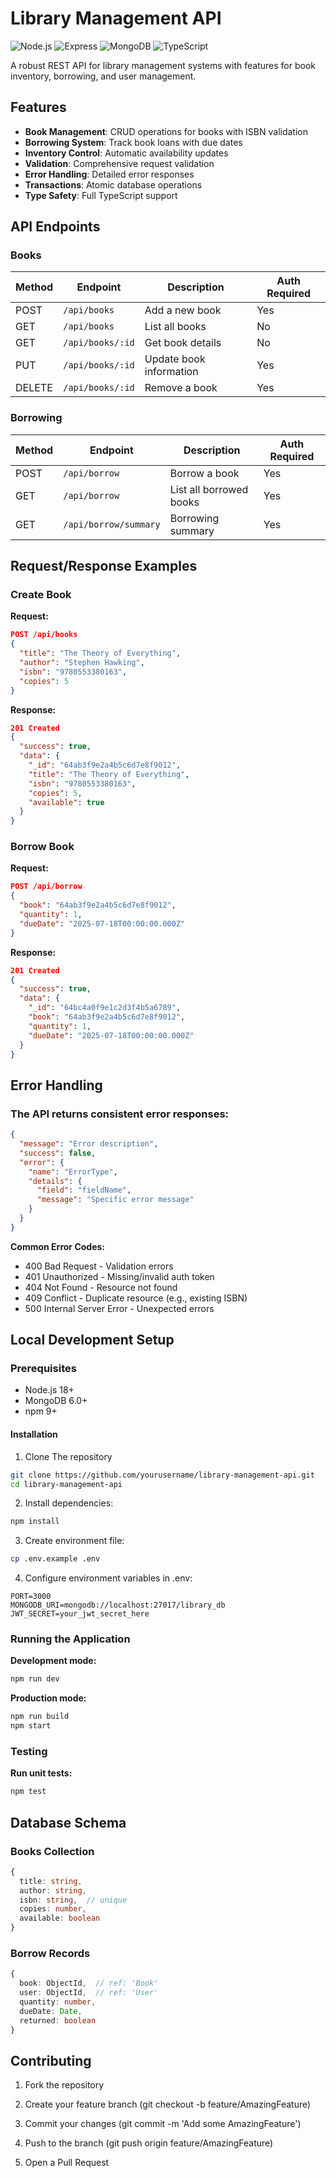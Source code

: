 # Library Management API

![Node.js](https://img.shields.io/badge/Node.js-18+-green)
![Express](https://img.shields.io/badge/Express-4.x-blue)
![MongoDB](https://img.shields.io/badge/MongoDB-6.0+-green)
![TypeScript](https://img.shields.io/badge/TypeScript-5.x-blue)

A robust REST API for library management systems with features for book inventory, borrowing, and user management.

## Features

- **Book Management**: CRUD operations for books with ISBN validation
- **Borrowing System**: Track book loans with due dates
- **Inventory Control**: Automatic availability updates
- **Validation**: Comprehensive request validation
- **Error Handling**: Detailed error responses
- **Transactions**: Atomic database operations
- **Type Safety**: Full TypeScript support

## API Endpoints

### Books

| Method | Endpoint         | Description             | Auth Required |
| ------ | ---------------- | ----------------------- | ------------- |
| POST   | `/api/books`     | Add a new book          | Yes           |
| GET    | `/api/books`     | List all books          | No            |
| GET    | `/api/books/:id` | Get book details        | No            |
| PUT    | `/api/books/:id` | Update book information | Yes           |
| DELETE | `/api/books/:id` | Remove a book           | Yes           |

### Borrowing

| Method | Endpoint              | Description             | Auth Required |
| ------ | --------------------- | ----------------------- | ------------- |
| POST   | `/api/borrow`         | Borrow a book           | Yes           |
| GET    | `/api/borrow`         | List all borrowed books | Yes           |
| GET    | `/api/borrow/summary` | Borrowing summary       | Yes           |

## Request/Response Examples

### Create Book

**Request:**

```json
POST /api/books
{
  "title": "The Theory of Everything",
  "author": "Stephen Hawking",
  "isbn": "9780553380163",
  "copies": 5
}
```

**Response:**

```json
201 Created
{
  "success": true,
  "data": {
    "_id": "64ab3f9e2a4b5c6d7e8f9012",
    "title": "The Theory of Everything",
    "isbn": "9780553380163",
    "copies": 5,
    "available": true
  }
}
```

### Borrow Book

**Request:**

```json
POST /api/borrow
{
  "book": "64ab3f9e2a4b5c6d7e8f9012",
  "quantity": 1,
  "dueDate": "2025-07-18T00:00:00.000Z"
}
```

**Response:**

```json
201 Created
{
  "success": true,
  "data": {
    "_id": "64bc4a0f9e1c2d3f4b5a6789",
    "book": "64ab3f9e2a4b5c6d7e8f9012",
    "quantity": 1,
    "dueDate": "2025-07-18T00:00:00.000Z"
  }
}
```

## Error Handling

### The API returns consistent error responses:

```json
{
  "message": "Error description",
  "success": false,
  "error": {
    "name": "ErrorType",
    "details": {
      "field": "fieldName",
      "message": "Specific error message"
    }
  }
}
```

**Common Error Codes:**

- 400 Bad Request - Validation errors
- 401 Unauthorized - Missing/invalid auth token
- 404 Not Found - Resource not found
- 409 Conflict - Duplicate resource (e.g., existing ISBN)
- 500 Internal Server Error - Unexpected errors

## Local Development Setup

### Prerequisites

- Node.js 18+
- MongoDB 6.0+
- npm 9+

#### Installation

1. Clone The repository

```bash
git clone https://github.com/yourusername/library-management-api.git
cd library-management-api
```

2. Install dependencies:

```bash
npm install
```

3. Create environment file:

```bash
cp .env.example .env
```

4. Configure environment variables in .env:

```text
PORT=3000
MONGODB_URI=mongodb://localhost:27017/library_db
JWT_SECRET=your_jwt_secret_here
```

### Running the Application

**Development mode:**

```bash
npm run dev
```

**Production mode:**

```bash
npm run build
npm start
```

### Testing

**Run unit tests:**

```bash
npm test
```

## Database Schema

### Books Collection

```typescript
{
  title: string,
  author: string,
  isbn: string,  // unique
  copies: number,
  available: boolean
}
```

### Borrow Records

```typescript
{
  book: ObjectId,  // ref: 'Book'
  user: ObjectId,  // ref: 'User'
  quantity: number,
  dueDate: Date,
  returned: boolean
}
```

## Contributing

1. Fork the repository

2. Create your feature branch (git checkout -b feature/AmazingFeature)

3. Commit your changes (git commit -m 'Add some AmazingFeature')

4. Push to the branch (git push origin feature/AmazingFeature)

5. Open a Pull Request
